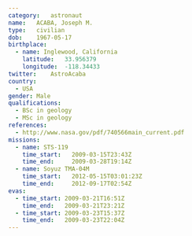 ```yaml
---
category:	astronaut
name:	ACABA, Joseph M.
type:	civilian
dob:	1967-05-17
birthplace:
  - name: Inglewood, California
    latitude:	33.956379
    longitude:	-118.34433
twitter:	AstroAcaba
country:
  - USA
gender:	Male
qualifications:
  - BSc in geology
  - MSc in geology
references:
  - http://www.nasa.gov/pdf/740566main_current.pdf
missions:
  - name: STS-119
    time_start:   2009-03-15T23:43Z
    time_end:     2009-03-28T19:14Z
  - name: Soyuz TMA-04M
    time_start:   2012-05-15T03:01:23Z
    time_end:     2012-09-17T02:54Z
evas:
  - time_start: 2009-03-21T16:51Z
    time_end:   2009-03-21T23:21Z
  - time_start: 2009-03-23T15:37Z
    time_end:   2009-03-23T22:04Z
---
```

